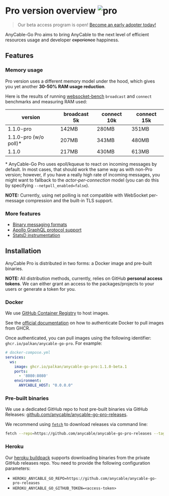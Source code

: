 # Pro version overview <img class='pro-badge' src='https://docs.anycable.io/assets/pro.svg' alt='pro' />

> Our beta access program is open! <a href="https://form.typeform.com/to/BwBcZmdQ">Become an early adopter today!</a>

AnyCable-Go Pro aims to bring AnyCable to the next level of efficient resources usage and developer ~~experience~~ happiness.

## Features

### Memory usage

Pro version uses a different memory model under the hood, which gives you yet another **30-50% RAM usage reduction**.

Here is the results of running [websocket-bench][] `broadcast` and `connect` benchmarks and measuring RAM used:

version | broadcast 5k | connect 10k |  connect 15k
---|----|---|---
1.1.0-pro               |  142MB | 280MB | 351MB
1.1.0-pro (w/o poll)\*  |  207MB | 343MB | 480MB
1.1.0                   |  217MB | 430MB | 613MB

\* AnyCable-Go Pro uses epoll/kqueue to react on incoming messages by default.
In most cases, that should work the same way as with non-Pro version; however, if you have a really high rate of
incoming messages, you might want to fallback to the _actor-per-connection_ model (you can do this by specifying `--netpoll_enabled=false`).

**NOTE:** Currently, using net polling is not compatible with WebSocket per-message compression and the built-in TLS support.

### More features

- [Binary messaging formats](anycable-go/binary_formats.md)
- [Apollo GraphQL protocol support](anycable-go/apollo.md)
- [StatsD instrumentation](anycable-go/instrumentation.md#statsd)

## Installation

AnyCable Pro is distributed in two forms: a Docker image and pre-built binaries.

**NOTE:** All distribution methods, currently, relies on GitHub **personal access tokens**. We can either grant an access to the packages/projects to your users or generate a token for you.

### Docker

We use [GitHub Container Registry][ghcr] to host images.

See the [official documentation][ghcr-auth] on how to authenticate Docker to pull images from GHCR.

Once authenticated, you can pull images using the following identifier: `ghcr.io/palkan/anycable-go-pro`. For example:

```yml
# docker-compose.yml
services:
  ws:
    image: ghcr.io/palkan/anycable-go-pro:1.1.0-beta.1
    ports:
      - '8080:8080'
    environment:
      ANYCABLE_HOST: "0.0.0.0"
```

### Pre-built binaries

We use a dedicated GitHub repo to host pre-built binaries via GitHub Releases: [github.com/anycable/anycable-go-pro-releases][releases-repo].

We recommend using [`fetch`][fetch] to download releases via command line:

```sh
fetch --repo=https://github.com/anycable/anycable-go-pro-releases --tag="v1.1.0-beta.1" --release-asset="anycable-go-linux-amd64" --github-oauth-token="<access-token>" /tmp
```

### Heroku

Our [heroku buildpack][buildpack] supports downloading binaries from the private GitHub releases repo.
You need to provide the following configuration parameters:

- `HEROKU_ANYCABLE_GO_REPO=https://github.com/anycable/anycable-go-pro-releases`
- `HEROKU_ANYCABLE_GO_GITHUB_TOKEN=<access-token>`

[websocket-bench]: https://github.com/anycable/websocket-bench
[ghcr]: https://ghcr.io
[ghcr-auth]: https://docs.github.com/en/packages/working-with-a-github-packages-registry/working-with-the-container-registry#authenticating-to-the-container-registry
[releases-repo]: https://github.com/anycable/anycable-go-pro-releases
[fetch]: https://github.com/gruntwork-io/fetch
[buildpack]: https://github.com/anycable/heroku-anycable-go
